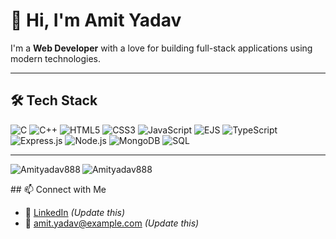 # 👋 Hi, I'm Amit Yadav

I'm a **Web Developer** with a love for building full-stack applications using modern technologies.

---

## 🛠️ Tech Stack

<p align="left">
  <img src="https://img.shields.io/badge/C-00599C?style=for-the-badge&logo=c&logoColor=white" alt="C" />
  <img src="https://img.shields.io/badge/C++-00599C?style=for-the-badge&logo=c%2B%2B&logoColor=white" alt="C++" />
  <img src="https://img.shields.io/badge/HTML5-E44D26?style=for-the-badge&logo=html5&logoColor=white" alt="HTML5" />
  <img src="https://img.shields.io/badge/CSS3-264DE4?style=for-the-badge&logo=css3&logoColor=white" alt="CSS3" />
  <img src="https://img.shields.io/badge/JavaScript-F7DF1E?style=for-the-badge&logo=javascript&logoColor=black" alt="JavaScript" />
  <img src="https://img.shields.io/badge/EJS-8A2BE2?style=for-the-badge&logo=ejs&logoColor=white" alt="EJS" />
  <img src="https://img.shields.io/badge/TypeScript-3178C6?style=for-the-badge&logo=typescript&logoColor=white" alt="TypeScript" />
  <img src="https://img.shields.io/badge/Express.js-000000?style=for-the-badge&logo=express&logoColor=white" alt="Express.js" />
  <img src="https://img.shields.io/badge/Node.js-339933?style=for-the-badge&logo=node.js&logoColor=white" alt="Node.js" />
  <img src="https://img.shields.io/badge/MongoDB-4EA94B?style=for-the-badge&logo=mongodb&logoColor=white" alt="MongoDB" />
  <img src="https://img.shields.io/badge/SQL-003B57?style=for-the-badge&logo=sqlite&logoColor=white" alt="SQL" />
</p>

---


<p><img align="left" src="https://github-readme-stats.vercel.app/api/top-langs?username=Amityadav888&show_icons=true&locale=en&layout=compact" alt="Amityadav888" /></p><p><img align="center" src="https://github-readme-streak-stats.herokuapp.com/?user=Amityadav888&" alt="Amityadav888" /></p>
## 📫 Connect with Me

- 💼 [LinkedIn](https://www.linkedin.com/in/yourprofile/) *(Update this)*
- 📧 amit.yadav@example.com *(Update this)*



